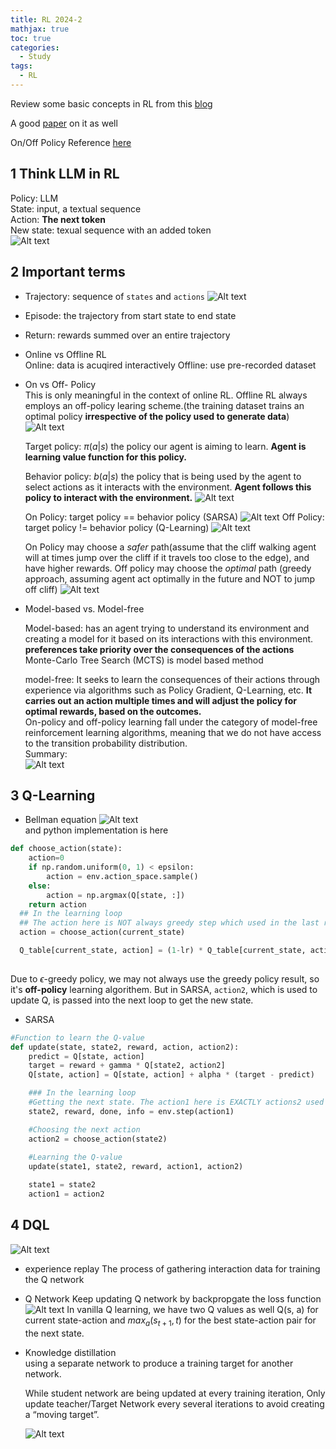 ```yaml
---
title: RL 2024-2
mathjax: true
toc: true
categories:
  - Study 
tags:
  - RL
---
```


Review some basic concepts in RL from this [blog](https://cameronrwolfe.substack.com/p/basics-of-reinforcement-learning)

A good [paper](https://arxiv.org/pdf/2304.00026) on it as well

On/Off Policy Reference [here](https://neptune.ai/blog/model-based-and-model-free-reinforcement-learning-pytennis-case-study)

## 1 Think LLM in RL
Policy: LLM  
State:  input, a textual sequence  
Action: **The next token**  
New state: texual sequence with an added token  
![Alt text](/code23/assets/images/2024/24-03-26-RL24-1_files/basic1.png)

## 2 Important terms
- Trajectory: sequence of `states` and `actions`
![Alt text](/code23/assets/images/2024/24-03-26-RL24-1_files//basic2.png)
- Episode: the trajectory from start state to end state
- Return: rewards summed over an entire trajectory

- Online vs Offline RL  
Online: data is acuqired interactively
Offline: use pre-recorded dataset

- On vs Off- Policy  
This is only meaningful in the context of online RL. Offline RL always employs an off-policy learing scheme.(the training dataset trains an optimal policy **irrespective of the policy used to generate data**) 
![Alt text](/code23/assets/images/2024/24-03-26-RL24-1_files/onoffpolicy.png)

  Target policy: $\pi(a|s)$ the policy our agent is aiming to learn.  **Agent is learning value function for this policy.**  

  Behavior policy: $b(a|s)$ the policy that is being used by the agent to select actions as it interacts with the environment. **Agent follows this policy to interact with the environment.**
![Alt text](/code23/assets/images/2024/24-03-26-RL24-1_files/targetbehavior.png)


  On Policy:  target policy == behavior policy (SARSA) 
![Alt text](/code23/assets/images/2024/24-03-26-RL24-1_files/sarsa.png)
  Off Policy: target policy != behavior policy (Q-Learning)
![Alt text](/code23/assets/images/2024/24-03-26-RL24-1_files/qlearning.png)

  On Policy may choose a *safer* path(assume that the cliff walking agent will at times jump over the cliff if it travels too close to the edge), and have higher rewards. Off policy may choose the *optimal* path (greedy approach, assuming agent act optimally in the future and NOT to jump off cliff)
![Alt text](/code23/assets/images/2024/24-03-26-RL24-1_files/saferoptimal.png)


- Model-based vs. Model-free

  Model-based: has an agent trying to understand its environment and creating a model for it based on its interactions with this environment. **preferences take priority over the consequences of the actions**
  Monte-Carlo Tree Search (MCTS) is model based method

  model-free: It seeks to learn the consequences of their actions through experience via algorithms such as Policy Gradient, Q-Learning, etc. **It carries out an action multiple times and will adjust the policy for optimal rewards, based on the outcomes.**  
  On-policy and off-policy learning fall under the category of model-free reinforcement learning algorithms, meaning that we do not have access to the transition probability distribution.   
Summary:  
![Alt text](/code23/assets/images/2024/24-03-26-RL24-1_files/table.png)

## 3 Q-Learning
- Bellman equation
![Alt text](/code23/assets/images/2024/24-03-26-RL24-1_files/bellman.png)  
  and python implementation is here
```python  
def choose_action(state):
    action=0
    if np.random.uniform(0, 1) < epsilon:
        action = env.action_space.sample()
    else:
        action = np.argmax(Q[state, :])
    return action
  ## In the learning loop
  ## The action here is NOT always greedy step which used in the last round of Q update
  action = choose_action(current_state)

  Q_table[current_state, action] = (1-lr) * Q_table[current_state, action] +lr*(reward + gamma*max(Q_table[next_state,:]))
        
  ```
  Due to $\epsilon$-greedy policy, we may not always use the greedy policy result, so it's **off-policy** learning algorithem. But in SARSA, `action2`, which is used to update Q, is passed into the next loop to get the new state. 

- SARSA 

```python  
#Function to learn the Q-value
def update(state, state2, reward, action, action2):
    predict = Q[state, action]
    target = reward + gamma * Q[state2, action2]
    Q[state, action] = Q[state, action] + alpha * (target - predict)

    ### In the learning loop
    #Getting the next state. The action1 here is EXACTLY actions2 used to in the last round of Q udpate
    state2, reward, done, info = env.step(action1)

    #Choosing the next action
    action2 = choose_action(state2)
      
    #Learning the Q-value
    update(state1, state2, reward, action1, action2)

    state1 = state2
    action1 = action2

```

## 4 DQL
![Alt text](/code23/assets/images/2024/24-03-26-RL24-1_files/dql.png)  
- experience replay
The process of gathering interaction data for training the Q network
- Q Network
Keep updating Q network by backpropgate the loss function
![Alt text](/code23/assets/images/2024/24-03-26-RL24-1_files/loss.png) 
In vanilla Q learning, we have two Q values as well
Q(s, a) for current state-action and $max_{a}(s_{t+1},t)$ for the best state-action pair for the next state.

- Knowledge distillation  
using a separate network to produce a training target for another network.

  While student network are being updated at every training iteration, Only update teacher/Target Network every several iterations to avoid creating a “moving target”.

  ![Alt text](/code23/assets/images/2024/24-03-26-RL24-1_files/studentteacher.png) 
